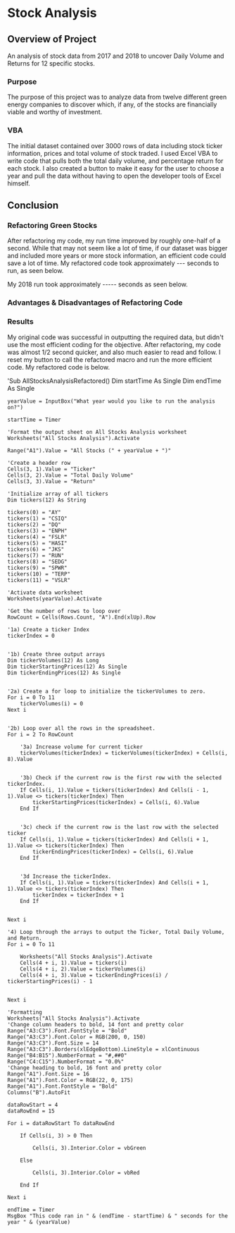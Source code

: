 # Stock Analysis
## Overview of Project  
An analysis of stock data from 2017 and 2018 to uncover Daily Volume and Returns for 12 specific stocks.
### Purpose
The purpose of this project was to analyze data from twelve different green energy companies to discover which, if any, of the stocks are financially viable and worthy of investment.  
### VBA
The initial dataset contained over 3000 rows of data including stock ticker information, prices and total volume of stock traded.  I used Excel VBA to write code that pulls both the total daily volume, and percentage return for each stock.  I also created a button to make it easy for the user to choose a year and pull the data without having to open the developer tools of Excel himself.
## Conclusion
### Refactoring Green Stocks
After refactoring my code, my run time improved by roughly one-half of a second.  While that may not seem like a lot of time, if our dataset was bigger and included more years or more stock information, an efficient code could save a lot of time.  My refactored code took approximately --- seconds to run, as seen below.


My 2018 run took approximately ----- seconds as seen below.



### Advantages & Disadvantages of Refactoring Code


### Results
My original code was successful in outputting the required data, but didn't use the most efficient coding for the objective.  After refactoring, my code was almost 1/2 second quicker, and also much easier to read and follow.  I reset my button to call the refactored macro and run the more efficient code.  My refactored code is below.

'Sub AllStocksAnalysisRefactored()
    Dim startTime As Single
    Dim endTime  As Single

    yearValue = InputBox("What year would you like to run the analysis on?")

    startTime = Timer
    
    'Format the output sheet on All Stocks Analysis worksheet
    Worksheets("All Stocks Analysis").Activate
    
    Range("A1").Value = "All Stocks (" + yearValue + ")"
    
    'Create a header row
    Cells(3, 1).Value = "Ticker"
    Cells(3, 2).Value = "Total Daily Volume"
    Cells(3, 3).Value = "Return"

    'Initialize array of all tickers
    Dim tickers(12) As String
    
    tickers(0) = "AY"
    tickers(1) = "CSIQ"
    tickers(2) = "DQ"
    tickers(3) = "ENPH"
    tickers(4) = "FSLR"
    tickers(5) = "HASI"
    tickers(6) = "JKS"
    tickers(7) = "RUN"
    tickers(8) = "SEDG"
    tickers(9) = "SPWR"
    tickers(10) = "TERP"
    tickers(11) = "VSLR"
    
    'Activate data worksheet
    Worksheets(yearValue).Activate
    
    'Get the number of rows to loop over
    RowCount = Cells(Rows.Count, "A").End(xlUp).Row
    
    '1a) Create a ticker Index
    tickerIndex = 0
    

    '1b) Create three output arrays
    Dim tickerVolumes(12) As Long
    Dim tickerStartingPrices(12) As Single
    Dim tickerEndingPrices(12) As Single
    
    
    '2a) Create a for loop to initialize the tickerVolumes to zero.
    For i = 0 To 11
        tickerVolumes(i) = 0
    Next i
    
        
    '2b) Loop over all the rows in the spreadsheet.
    For i = 2 To RowCount
                
        '3a) Increase volume for current ticker
        tickerVolumes(tickerIndex) = tickerVolumes(tickerIndex) + Cells(i, 8).Value
        
        
        '3b) Check if the current row is the first row with the selected tickerIndex.
        If Cells(i, 1).Value = tickers(tickerIndex) And Cells(i - 1, 1).Value <> tickers(tickerIndex) Then
            tickerStartingPrices(tickerIndex) = Cells(i, 6).Value
        End If
        
            
        '3c) check if the current row is the last row with the selected ticker
        If Cells(i, 1).Value = tickers(tickerIndex) And Cells(i + 1, 1).Value <> tickers(tickerIndex) Then
            tickerEndingPrices(tickerIndex) = Cells(i, 6).Value
        End If
        
        
        '3d Increase the tickerIndex.
        If Cells(i, 1).Value = tickers(tickerIndex) And Cells(i + 1, 1).Value <> tickers(tickerIndex) Then
            tickerIndex = tickerIndex + 1
        End If
    
    
    Next i
    
    '4) Loop through the arrays to output the Ticker, Total Daily Volume, and Return.
    For i = 0 To 11
        
        Worksheets("All Stocks Analysis").Activate
        Cells(4 + i, 1).Value = tickers(i)
        Cells(4 + i, 2).Value = tickerVolumes(i)
        Cells(4 + i, 3).Value = tickerEndingPrices(i) / tickerStartingPrices(i) - 1
     
        
    Next i
    
    'Formatting
    Worksheets("All Stocks Analysis").Activate
    'Change column headers to bold, 14 font and pretty color
    Range("A3:C3").Font.FontStyle = "Bold"
    Range("A3:C3").Font.Color = RGB(200, 0, 150)
    Range("A3:C3").Font.Size = 14
    Range("A3:C3").Borders(xlEdgeBottom).LineStyle = xlContinuous
    Range("B4:B15").NumberFormat = "#,##0"
    Range("C4:C15").NumberFormat = "0.0%"
    'Change heading to bold, 16 font and pretty color
    Range("A1").Font.Size = 16
    Range("A1").Font.Color = RGB(22, 0, 175)
    Range("A1").Font.FontStyle = "Bold"
    Columns("B").AutoFit

    dataRowStart = 4
    dataRowEnd = 15

    For i = dataRowStart To dataRowEnd
        
        If Cells(i, 3) > 0 Then
            
            Cells(i, 3).Interior.Color = vbGreen
            
        Else
        
            Cells(i, 3).Interior.Color = vbRed
            
        End If
        
    Next i
 
    endTime = Timer
    MsgBox "This code ran in " & (endTime - startTime) & " seconds for the year " & (yearValue)










